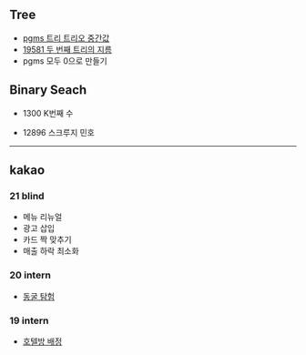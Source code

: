 <h2>Tree</h2>

- [pgms 트리 트리오 중간값](https://github.com/evelyn82/PS/blob/main/open%20contest/Monthly%20Code%20Challenge%20Season1/Trio%20median.md)
- [19581 두 번째 트리의 지름](https://github.com/evelyn82/PS/blob/main/boj/Tree/19581.md)
- pgms 모두 0으로 만들기

<h2>Binary Seach</h2>

- 1300 K번째 수

- 12896 스크루지 민호

***

<h2>kakao</h2>

<h3>21 blind</h3>

- 메뉴 리뉴얼
- 광고 삽입
- 카드 짝 맞추기
- 매출 하락 최소화

<h3>20 intern</h3>

- [동굴 탐험](https://github.com/evelyn82/PS/blob/main/kakao/20%20intern/Cave%20exploration.md)

<h3>19 intern</h3>

- [호텔방 배정](https://github.com/evelyn82/PS/blob/main/kakao/19%20intern/hotel%20room%20assignment.md)
